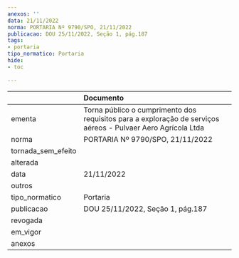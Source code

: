 ```yaml
---
anexos: ''
data: 21/11/2022
norma: PORTARIA Nº 9790/SPO, 21/11/2022
publicacao: DOU 25/11/2022, Seção 1, pág.187
tags:
- portaria
tipo_normatico: Portaria
hide: 
- toc 
 
---
```


|                    | Documento                                                                                                    |
|:-------------------|:-------------------------------------------------------------------------------------------------------------|
| ementa             | Torna público o cumprimento dos requisitos para a exploração de serviços aéreos - Pulvaer Aero Agrícola Ltda |
| norma              | PORTARIA Nº 9790/SPO, 21/11/2022                                                                             |
| tornada_sem_efeito |                                                                                                              |
| alterada           |                                                                                                              |
| data               | 21/11/2022                                                                                                   |
| outros             |                                                                                                              |
| tipo_normatico     | Portaria                                                                                                     |
| publicacao         | DOU 25/11/2022, Seção 1, pág.187                                                                             |
| revogada           |                                                                                                              |
| em_vigor           |                                                                                                              |
| anexos             |                                                                                                              |
